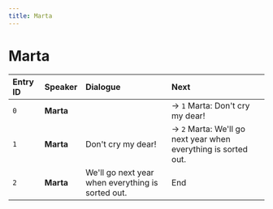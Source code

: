 ```yaml
---
title: Marta
---
```


# Marta


| Entry ID | Speaker | Dialogue | Next |
| :------- | :------ | :------- | :------------ |
| `0` | **Marta** |  | → `1` Marta: Don't cry my dear\! |
| `1` | **Marta** | Don't cry my dear\! | → `2` Marta: We'll go next year when everything is sorted out\. |
| `2` | **Marta** | We'll go next year when everything is sorted out\. | End |
